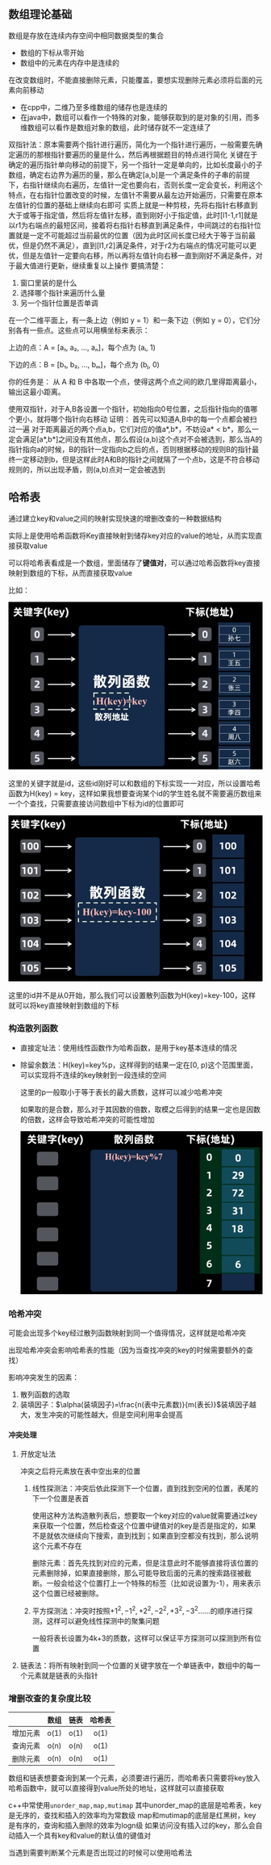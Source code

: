 ## 数组理论基础
数组是存放在连续内存空间中相同数据类型的集合
* 数组的下标从零开始
* 数组中的元素在内存中是连续的

在改变数组时，不能直接删除元素，只能覆盖，要想实现删除元素必须将后面的元素向前移动

* 在cpp中，二维乃至多维数组的储存也是连续的
* 在java中，数组可以看作一个特殊的对象，能够获取到的是对象的引用，而多维数组可以看作是数组对象的数组，此时储存就不一定连续了


双指针法：原本需要两个指针进行遍历，简化为一个指针进行遍历，一般需要先确定遍历的那根指针要遍历的量是什么，然后再根据题目的特点进行简化
关键在于确定的遍历指针单向移动的前提下，另一个指针一定是单向的，比如长度最小的子数组，确定右边界为遍历的量，那么在确定[a,b]是一个满足条件的子串的前提下，右指针继续向右遍历，左值针一定也要向右，否则长度一定会变长，利用这个特点，在右指针位置改变的时候，左值针不需要从最左边开始遍历，只需要在原本左值针的位置的基础上继续向右即可
实质上就是一种剪枝，先将右指针右移直到大于或等于指定值，然后将左值针左移，直到刚好小于指定值，此时[l1-1,r1]就是以r1为右端点的最短区间，接着将右指针右移直到满足条件，中间跳过的右指针位置就是一定不可能超过当前最优的位置（因为此时区间长度已经大于等于当前最优，但是仍然不满足），直到[l1,r2]满足条件，对于r2为右端点的情况可能可以更优，但是左值针一定要向右移，所以再将左值针向右移一直到刚好不满足条件，对于最大值进行更新，继续重复以上操作
要搞清楚：
1. 窗口里装的是什么
2. 选择哪个指针来遍历什么量
3. 另一个指针位置是否单调


在一个二维平面上，有一条上边（例如 y = 1）和一条下边（例如 y = 0），它们分别各有一些点。这些点可以用横坐标来表示：

上边的点：A = [a₁, a₂, ..., aₙ]，每个点为 (aᵢ, 1)

下边的点：B = [b₁, b₂, ..., bₘ]，每个点为 (bⱼ, 0)

你的任务是：
从 A 和 B 中各取一个点，使得这两个点之间的欧几里得距离最小，输出这最小距离。

使用双指针，对于A,B各设置一个指针，初始指向0号位置，之后指针指向的值哪个更小，就将哪个指针向右移动
证明：
首先可以知道A,B中的每一个点都会被扫过一遍
对于距离最近的两个点a,b，它们对应的值a*,b*，不妨设a* < b*，那么一定会满足[a*,b*]之间没有其他点，那么假设(a,b)这个点对不会被选到，那么当A的指针指向a的时候，B的指针一定指向b之后的点，否则根据移动的规则B的指针最终一定移动到b，但是这样此时A和B的指针之间就隔了一个点b，这是不符合移动规则的，所以出现矛盾，则(a,b)点对一定会被选到



## 哈希表

通过建立key和value之间的映射实现快速的增删改查的一种数据结构

实际上是使用哈希函数将Key直接映射到储存key对应的value的地址，从而实现直接获取value

可以将哈希表看成是一个数组，里面储存了**键值对**，可以通过哈希函数将key直接映射到数组的下标，从而直接获取value

比如：

![image-20250730213959521](https://raw.githubusercontent.com/hhr2449/pictureBed/main/img/image-20250730213959521.png)

这里的关键字就是id，这些id刚好可以和数组的下标实现一一对应，所以设置哈希函数为H(key) = key，这样如果我想要查询某个id的学生姓名就不需要遍历数组来一个个查找，只需要直接访问数组中下标为id的位置即可

![image-20250731100451494](https://raw.githubusercontent.com/hhr2449/pictureBed/main/img/image-20250731100451494.png)

这里的id并不是从0开始，那么我们可以设置散列函数为H(key)=key-100，这样就可以将key直接映射到数组的下标

### 构造散列函数

* 直接定址法：使用线性函数作为哈希函数，是用于key基本连续的情况

* 除留余数法：H(key)=key%p，这样得到的结果一定在[0, p)这个范围里面，可以实现将不连续的key映射到一段连续的空间

  这里的p一般取小于等于表长的最大质数，这样可以减少哈希冲突

  如果取的是合数，那么对于其因数的倍数，取模之后得到的结果一定也是因数的倍数，这样会导致哈希冲突的可能性增加

  ![image-20250731102650010](https://raw.githubusercontent.com/hhr2449/pictureBed/main/img/image-20250731102650010.png)



### 哈希冲突

可能会出现多个key经过散列函数映射到同一个值得情况，这样就是哈希冲突

出现哈希冲突会影响哈希表的性能（因为当查找冲突的key的时候需要额外的查找）

影响冲突发生的因素：

1. 散列函数的选取
2. 装填因子：$\alpha(装填因子)=\frac{n(表中元素数)}{m(表长)}$装填因子越大，发生冲突的可能性越大，但是空间利用率会提高

#### 冲突处理

1. 开放定址法

   冲突之后将元素放在表中空出来的位置

   1. 线性探测法：冲突后依此探测下一个位置，直到找到空闲的位置，表尾的下一个位置是表首

      使用这种方法构造散列表后，想要取一个key对应的value就需要通过key来获取一个位置，然后检查这个位置中键值对的key是否是指定的，如果不是就依次继续向下搜索，直到找到；如果直到空都没有找到，那么说明这个元素不存在

      删除元素：首先先找到对应的元素，但是注意此时不能够直接将该位置的元素删除掉，如果直接删除，那么可能导致后面的元素的搜索路径被截断。一般会给这个位置打上一个特殊的标签（比如说设置为-1），用来表示这个位置已经被删除。

   2. 平方探测法：冲突时按照$+1^2,-1^2,+2^2,-2^2,+3^2,-3^2……$的顺序进行探测，这样可以避免线性探测中的聚集问题

      一般将表长设置为4k+3的质数，这样可以保证平方探测可以探测到所有位置

2. 链表法：将所有映射到同一个位置的关键字放在一个单链表中，数组中的每一个元素就是链表的头指针

### 增删改查的复杂度比较

|          | 数组 | 链表 | 哈希表 |
| :------: | :--: | :--: | :----: |
| 增加元素 | o(1) | o(1) |  o(1)  |
| 查询元素 | o(n) | o(n) |  o(1)  |
| 删除元素 | o(n) | o(n) |  o(1)  |

数组和链表想要查询到某一个元素，必须要进行遍历，而哈希表只需要将key放入哈希函数中，就可以直接得到value所处的地址，这样就可以直接获取

c++中常使用`unorder_map,map,mutimap`
其中unorder_map的底层是哈希表，key是无序的，查找和插入的效率均为常数级
map和mutimap的底层是红黑树，key是有序的，查询和插入删除的效率为logn级
如果访问没有插入过的key，那么会自动插入一个具有key和value的默认值的键值对

当遇到需要判断某个元素是否出现过的时候可以使用哈希法